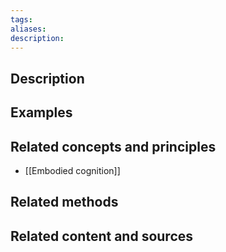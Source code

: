 ```yaml
---
tags: 
aliases: 
description:
---
```


## Description


## Examples 


## Related concepts and principles
- [[Embodied cognition]]

## Related methods


## Related content and sources

